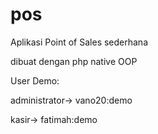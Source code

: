 # pos
Aplikasi Point of Sales sederhana

dibuat dengan php native OOP

User Demo:

administrator-> vano20:demo

kasir-> fatimah:demo

